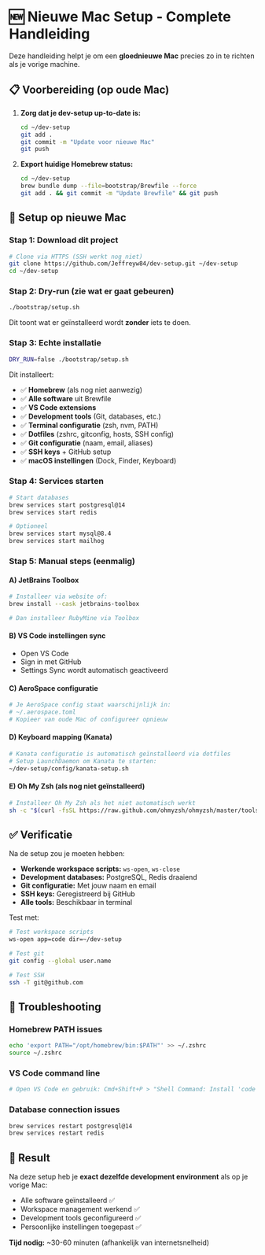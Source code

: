 # 🆕 Nieuwe Mac Setup - Complete Handleiding

Deze handleiding helpt je om een **gloednieuwe Mac** precies zo in te richten als je vorige machine.

## 📋 Voorbereiding (op oude Mac)

1. **Zorg dat je dev-setup up-to-date is:**
   ```bash
   cd ~/dev-setup
   git add .
   git commit -m "Update voor nieuwe Mac"
   git push
   ```

2. **Export huidige Homebrew status:**
   ```bash
   cd ~/dev-setup
   brew bundle dump --file=bootstrap/Brewfile --force
   git add . && git commit -m "Update Brewfile" && git push
   ```

## 🚀 Setup op nieuwe Mac

### Stap 1: Download dit project
```bash
# Clone via HTTPS (SSH werkt nog niet)
git clone https://github.com/Jeffreyw84/dev-setup.git ~/dev-setup
cd ~/dev-setup
```

### Stap 2: Dry-run (zie wat er gaat gebeuren)
```bash
./bootstrap/setup.sh
```
Dit toont wat er geïnstalleerd wordt **zonder** iets te doen.

### Stap 3: Echte installatie
```bash
DRY_RUN=false ./bootstrap/setup.sh
```

Dit installeert:
- ✅ **Homebrew** (als nog niet aanwezig)
- ✅ **Alle software** uit Brewfile
- ✅ **VS Code extensions**
- ✅ **Development tools** (Git, databases, etc.)
- ✅ **Terminal configuratie** (zsh, nvm, PATH)
- ✅ **Dotfiles** (zshrc, gitconfig, hosts, SSH config)
- ✅ **Git configuratie** (naam, email, aliases)
- ✅ **SSH keys** + GitHub setup
- ✅ **macOS instellingen** (Dock, Finder, Keyboard)

### Stap 4: Services starten
```bash
# Start databases
brew services start postgresql@14
brew services start redis

# Optioneel
brew services start mysql@8.4
brew services start mailhog
```

### Stap 5: Manual steps (eenmalig)

#### A) JetBrains Toolbox
```bash
# Installeer via website of:
brew install --cask jetbrains-toolbox

# Dan installeer RubyMine via Toolbox
```

#### B) VS Code instellingen sync
- Open VS Code
- Sign in met GitHub
- Settings Sync wordt automatisch geactiveerd

#### C) AeroSpace configuratie
```bash
# Je AeroSpace config staat waarschijnlijk in:
# ~/.aerospace.toml
# Kopieer van oude Mac of configureer opnieuw
```

#### D) Keyboard mapping (Kanata)
```bash
# Kanata configuratie is automatisch geïnstalleerd via dotfiles
# Setup LaunchDaemon om Kanata te starten:
~/dev-setup/config/kanata-setup.sh
```

#### E) Oh My Zsh (als nog niet geïnstalleerd)
```bash
# Installeer Oh My Zsh als het niet automatisch werkt
sh -c "$(curl -fsSL https://raw.github.com/ohmyzsh/ohmyzsh/master/tools/install.sh)"
```

## ✅ Verificatie

Na de setup zou je moeten hebben:

- **Werkende workspace scripts:** `ws-open`, `ws-close`
- **Development databases:** PostgreSQL, Redis draaiend
- **Git configuratie:** Met jouw naam en email
- **SSH keys:** Geregistreerd bij GitHub
- **Alle tools:** Beschikbaar in terminal

Test met:
```bash
# Test workspace scripts
ws-open app=code dir=~/dev-setup

# Test git
git config --global user.name

# Test SSH
ssh -T git@github.com
```

## 🔧 Troubleshooting

### Homebrew PATH issues
```bash
echo 'export PATH="/opt/homebrew/bin:$PATH"' >> ~/.zshrc
source ~/.zshrc
```

### VS Code command line
```bash
# Open VS Code en gebruik: Cmd+Shift+P > "Shell Command: Install 'code' command"
```

### Database connection issues
```bash
brew services restart postgresql@14
brew services restart redis
```

## 🎯 Result

Na deze setup heb je **exact dezelfde development environment** als op je vorige Mac:
- Alle software geïnstalleerd ✅
- Workspace management werkend ✅  
- Development tools geconfigureerd ✅
- Persoonlijke instellingen toegepast ✅

**Tijd nodig:** ~30-60 minuten (afhankelijk van internetsnelheid)